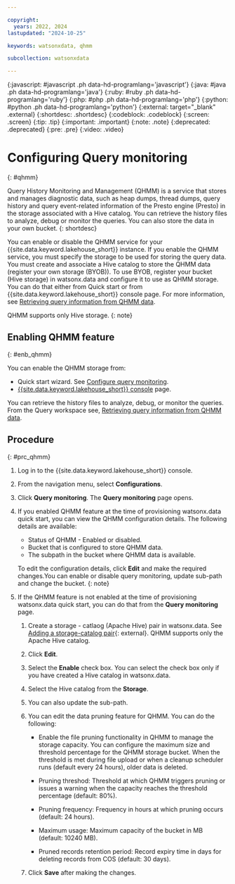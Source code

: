 ```yaml
---

copyright:
  years: 2022, 2024
lastupdated: "2024-10-25"

keywords: watsonxdata, qhmm

subcollection: watsonxdata

---
```


{:javascript: #javascript .ph data-hd-programlang='javascript'}
{:java: #java .ph data-hd-programlang='java'}
{:ruby: #ruby .ph data-hd-programlang='ruby'}
{:php: #php .ph data-hd-programlang='php'}
{:python: #python .ph data-hd-programlang='python'}
{:external: target="_blank" .external}
{:shortdesc: .shortdesc}
{:codeblock: .codeblock}
{:screen: .screen}
{:tip: .tip}
{:important: .important}
{:note: .note}
{:deprecated: .deprecated}
{:pre: .pre}
{:video: .video}

# Configuring Query monitoring
{: #qhmm}

Query History Monitoring and Management (QHMM) is a service that stores and manages diagnostic data, such as  heap dumps, thread dumps, query history and query event-related information of the Presto engine (Presto) in the storage associated with a Hive catalog. You can retrieve the history files to analyze, debug or monitor the queries. You can also store the data in your own bucket.
{: shortdesc}

You can enable or disable the QHMM service for your {{site.data.keyword.lakehouse_short}} instance. If you enable the QHMM service, you must specify the storage to be used for storing the query data.
You must create and associate a Hive catalog to store the QHMM data (register your own storage (BYOB)). To use BYOB, register your bucket (Hive storage) in watsonx.data and configure it to use as QHMM storage. You can do that either from Quick start or from {{site.data.keyword.lakehouse_short}} console page. For more information, see [Retrieving query information from QHMM data]({{site.data.keyword.ref-ret_qhmm-link}}).

QHMM supports only Hive storage.
{: note}

## Enabling QHMM feature
{: #enb_qhmm}

You can enable the QHMM storage from:

* Quick start wizard. See [Configure query monitoring](https://cloud.ibm.com/docs/watsonxdata?topic=watsonxdata-quick_start#qs_montr).
* [{{site.data.keyword.lakehouse_short}} console](#prc_qhmm) page.

You can retrieve the history files to analyze, debug, or monitor the queries. From the Query workspace see, [Retrieving query information from QHMM data]({{site.data.keyword.ref-ret_qhmm-link}}).


## Procedure
{: #prc_qhmm}

1. Log in to the {{site.data.keyword.lakehouse_short}} console.
2. From the navigation menu, select **Configurations**.
3. Click **Query monitoring**. The **Query monitoring** page opens.
4. If you enabled QHMM feature at the time of provisioning watsonx.data quick start, you can view the QHMM configuration details. The following details are available:
    * Status of QHMM - Enabled or disabled.
    * Bucket that is configured to store QHMM data.
    * The subpath in the bucket where QHMM data is available.

   To edit the configuration details, click **Edit** and make the required changes.You can enable or disable query monitoring, update sub-path and change the bucket.
   {: note}

5. If the QHMM feature is not enabled at the time of provisioning watsonx.data quick start, you can do that from the **Query monitoring** page.

    1. Create a storage - catlaog (Apache Hive) pair in watsonx.data. See [Adding a storage-catalog pair]({{site.data.keyword.ref-reg_bucket-link}}){: external}. QHMM supports only the Apache Hive catalog.

    2. Click **Edit**.

    3. Select the **Enable** check box. You can select the check box only if you have created a Hive catalog in watsonx.data.

    4. Select the Hive catalog from the **Storage**.

    5. You can also update the sub-path.

    6. You can edit the data pruning feature for QHMM. You can do the following:

        * Enable the file pruning functionality in QHMM to manage the storage capacity. You can configure the maximum size and threshold percentage for the QHMM storage bucket. When the threshold is met during file upload or when a cleanup scheduler runs (default every 24 hours), older data is deleted.

        * Pruning threshod: Threshold at which QHMM triggers pruning or issues a warning when the capacity reaches the threshold percentage (default: 80%).

        * Pruning frequency: Frequency in hours at which pruning occurs (default: 24 hours).

        * Maximum usage: Maximum capacity of the bucket in MB (default: 10240 MB).

        * Pruned records retention period: Record expiry time in days for deleting records from COS (default: 30 days).


    6. Click **Save** after making the changes.
